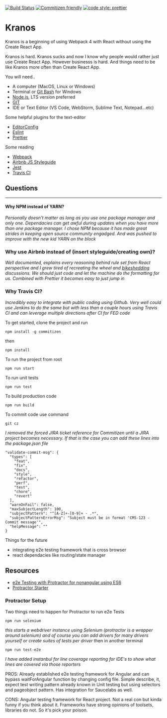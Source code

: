 [![Build Status](https://travis-ci.org/Loonz806/kranos.svg?branch=master)](https://travis-ci.org/Loonz806/kranos)
[![Commitizen friendly](https://img.shields.io/badge/commitizen-friendly-brightgreen.svg)](http://commitizen.github.io/cz-cli/)
  <a href="#badge">
    <img alt="code style: prettier" src="https://img.shields.io/badge/code_style-prettier-ff69b4.svg?style=flat-square">
  </a>

# Kranos

Kranos is a beginning of using Webpack 4 with React without using the 
Create React App. 

Kranos is hard. Kranos sucks and now I know why people would rather just use Create React App. However businesss is hard. And things need to be like Kranos more often than Create React App.

You will need.. 
* A computer (MacOS, Linux or Windows)
* Terminal or [Git Bash](https://gitforwindows.org/) for Windows
* [Node.js](https://www.nodejs.org), LTS version preferred
* [GIT](https://git-scm.com/)
* IDE or Text Editor (VS Code, WebStorm, Sublime Text, Notepad...etc)

Some helpful plugins for the text-editor 
* [EditorConfig](https://editorconfig.org/)
* [Eslint](https://eslint.org/)
* [Prettier](https://prettier.io/)

Some reading
* [Webpack](https://webpack.js.org/)
* [Airbnb JS Styleguide](https://github.com/airbnb/javascript)
* [Jest](https://facebook.github.io/jest/en/)
* [Travis CI](https://travis-ci.org/)

## Questions 
----

#### Why NPM instead of YARN?
_Personally doesn't matter as long as you use one package manager and only one. Dependacies can get awful during updates when you have more than one package manager. I chose NPM because it has made great strides in keeping open source community engadged. And was pushed to improve with the new kid YARN on the block_

### Why use Airbnb instead of (insert styleguide/creating own)?
_Well documented, explains every reasoning behind rule set from React perspective and I grew tired of recreating the wheel and [bikeshedding](https://en.wikipedia.org/wiki/Law_of_triviality) discussions. We should just code and let the machine do the formatting for us. Combined with Prettier it becomes easy to just jump in_

### Why Travis CI?
_Incredibly easy to integrate with public coding using Github. Very well could use Jenkins to do the same but with less than a couple hours using Travis CI and can leverage multiple directions after CI for FED code_

To get started, clone the project and run
```
npm install -g commitizen
```
then
```
npm install
```
To run the project from root 
```
npm run start
```
To run unit tests
```
npm run test
```
To build production code
```
npm run build
```

To commit code use command
```
git cz
```
_I removed the forced JIRA ticket reference for Commitizen until a JIRA project becomes necessary. If that is the case you can add these lines into the package.json file_

```
"validate-commit-msg": {
  "types": [
    "feat",
    "fix",
    "docs",
    "style",
    "refactor",
    "perf",
    "test",
    "chore",
    "revert"
  ],
  "warnOnFail": false,
  "maxSubjectLength": 100,
  "subjectPattern": "^[A-Z]+-[0-9]+ - .*",
  "subjectPatternErrorMsg": "Subject must be in format 'CMS-123 - Commit message'",
  "helpMessage": ""
}
```

Things for the future 
* integrating e2e testing framework that is cross browser
* react dependacies like routing/state manager

## Resources

* [e2e Testing with Protractor for nonangular using ES6](https://medium.com/@marcelmokos/end-to-end-testing-with-protractor-using-modern-javascript-syntax-44e5121c2e03)
* [Protractor Starter](https://github.com/marcelmokos/protractor-starter)

### Protractor Setup

Two things need to happen for Protractor to run e2e Tests
```
npm run selenium
```
_this starts a webdriver instance using Selenium (protractor is a wrapper around selenium) and of course you can add drivers for many drivers yourself or create suites of tests per driver_
then in another terminal 
```
npm run test-e2e
```
_I have added instanbul for line coverage reporting for IDE's to show what lines are covered via those reporters_

PROS: Already established e2e testing framework for Angular and can bypass waitForAngular function by changing config file. Simple describe, it, expect test writing pattern already known in Unit testing but using selectors and pageobject pattern. Has integration for Saucelabs as well.

CONS: Angular testing framework for React project. Not a real con but kinda funny if you think about it. Frameworks have strong opinions of toolsets, libraries do not. So it's pick your poison.